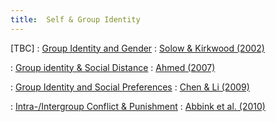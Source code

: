 ```yaml
---
title:  Self & Group Identity
---
```



[TBC]
: [Group Identity and Gender](#)
  : [Solow & Kirkwood (2002)](#)

: [Group identity & Social Distance](#)
  : [Ahmed (2007)](#)

: [Group Identity and Social Preferences](#)
  : [Chen & Li (2009)](#)

: [Intra-/Intergroup Conflict & Punishment](#)
  : [Abbink et al. (2010)](#)

